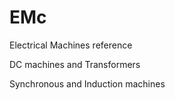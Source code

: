 # EMc
Electrical Machines reference

DC machines and Transformers

Synchronous and Induction machines
